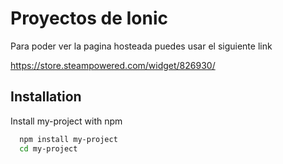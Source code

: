
# Proyectos de Ionic

Para poder ver la pagina hosteada puedes usar el siguiente link

https://store.steampowered.com/widget/826930/


## Installation

Install my-project with npm

```bash
  npm install my-project
  cd my-project
```
    
